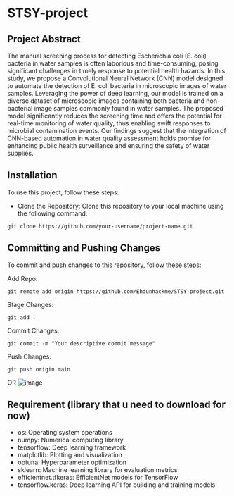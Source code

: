 # STSY-project

## Project Abstract

The manual screening process for detecting Escherichia coli (E. coli) bacteria in water samples is often laborious and time-consuming, posing significant challenges in timely response to potential health hazards. In this study, we propose a Convolutional Neural Network (CNN) model designed to automate the detection of E. coli bacteria in microscopic images of water samples. Leveraging the power of deep learning, our model is trained on a diverse dataset of microscopic images containing both bacteria and non-bacterial image samples commonly found in water samples. The proposed model significantly reduces the screening time and offers the potential for real-time monitoring of water quality, thus enabling swift responses to microbial contamination events. Our findings suggest that the integration of CNN-based automation in water quality assessment holds promise for enhancing public health surveillance and ensuring the safety of water supplies.

## Installation
To use this project, follow these steps:
- Clone the Repository: Clone this repository to your local machine using the following command:
```
git clone https://github.com/your-username/project-name.git
```
## Committing and Pushing Changes
To commit and push changes to this repository, follow these steps:

Add Repo:
```
git remote add origin https://github.com/Ehdunhackme/STSY-project.git
```
Stage Changes: 
```
git add .
```
Commit Changes: 
```
git commit -m "Your descriptive commit message"
```
Push Changes: 
```
git push origin main
```
OR
![image](https://github.com/Ehdunhackme/STSY-project/assets/75579286/10a5561c-ac86-4a66-833b-b05920494ccb)

## Requirement (library that u need to download for now) 
- os: Operating system operations
- numpy: Numerical computing library
- tensorflow: Deep learning framework
- matplotlib: Plotting and visualization
- optuna: Hyperparameter optimization
- sklearn: Machine learning library for evaluation metrics
- efficientnet.tfkeras: EfficientNet models for TensorFlow
- tensorflow.keras: Deep learning API for building and training models

